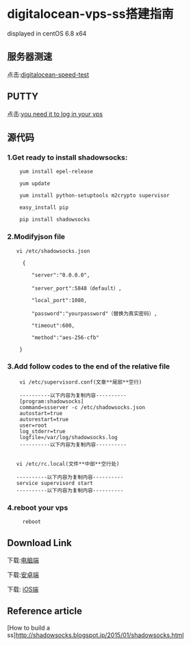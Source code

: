 # digitalocean-vps-ss搭建指南
displayed in centOS 6.8 x64

## 服务器测速
   点击:[digitalocean-speed-test](http://speedtest-tor1.digitalocean.com/)





## PUTTY
   点击:[you need it to log in your vps](https://github.com/larryli/putty)





## 源代码

### 1.Get ready to install shadowsocks: 

        yum install epel-release

        yum update

        yum install python-setuptools m2crypto supervisor

        easy_install pip

        pip install shadowsocks


### 2.Modifyjson file
       vi /etc/shadowsocks.json
      
         {

            "server":"0.0.0.0",

            "server_port":5848（default）,

            "local_port":1080,

            "password":"yourpassword"（替换为真实密码）,

            "timeout":600,

            "method":"aes-256-cfb"

        }

### 3.Add follow codes to the end of the relative file
        vi /etc/supervisord.conf(文章**尾部**空行)
        
        ----------以下内容为复制内容----------
        [program:shadowsocks]
        command=ssserver -c /etc/shadowsocks.json
        autostart=true
        autorestart=true
        user=root
        log_stderr=true
        logfile=/var/log/shadowsocks.log
        ----------以下内容为复制内容----------


       vi /etc/rc.local(文件**中部**空行处)
       
       ----------以下内容为复制内容----------       
       service supervisord start
       ----------以下内容为复制内容----------        


### 4.reboot your vps
         reboot



## Download Link
   下载:[电脑端](https://sourceforge.net/projects/shadowsocksgui/files/dist/)


   下载:[安卓端](https://play.google.com/store/apps/details?id=com.github.shadowsocks)


   下载: [iOS端](https://itunes.apple.com/cn/app/shadowrocket-for-shadowsocks/id932747118)

## Reference article
   [How to build a ss]http://shadowsocks.blogspot.jp/2015/01/shadowsocks.html
